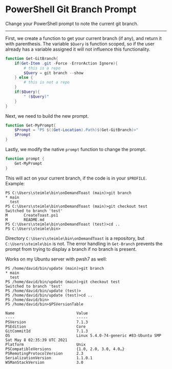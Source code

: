 # PowerShell Git Branch Prompt

Change your PowerShell prompt to note the current git branch.

-----

First, we create a function to get your current branch (if any), and return it with parenthesis. The variable ``$Query`` is function scoped, so if the user already has a variable assigned it will not influence this functionality.

```powershell
function Get-GitBranch{
    if(Get-Item .git -Force -ErrorAction Ignore){
        # this is a repo
        $Query = git branch --show
    } else {
        # this is not a repo
    }
    if($Query){
        " ($Query)"
    }
}
```


Next, we need to build the new prompt.

```powershell
function Get-MyPrompt{
    $Prompt = "PS $((Get-Location).Path)$(Get-GitBranch)>"
    $Prompt
}
```

Lastly, we modify the native ``prompt`` function to change the prompt.

```powershell
function prompt {
    Get-MyPrompt
}
```

This will act on your current branch, if the code is in your ``$PROFILE``. Example:

```
PS C:\Users\steimle\bin\onDemandToast (main)>git branch
* main
  test
PS C:\Users\steimle\bin\onDemandToast (main)>git checkout test
Switched to branch 'test'
M       CreateToast.ps1
M       README.md
PS C:\Users\steimle\bin\onDemandToast (test)>cd ..
PS C:\Users\steimle\bin>
```

Directory ``C:\Users\steimle\bin\onDemandToast`` is a repository, but ``C:\Users\steimle\bin`` is not. The error handling in ``Get-Branch``  prevents the prompt from trying to display a branch if no branch is present.

Works on my Ubuntu server with pwsh7 as well:

```
PS /home/david/bin/update (main)>git branch       
* main
  test
PS /home/david/bin/update (main)>git checkout test
Switched to branch 'test'
PS /home/david/bin/update (test)>
PS /home/david/bin/update (test)>cd ..
PS /home/david/bin>
PS /home/david/bin>$PSVersionTable

Name                           Value
----                           -----
PSVersion                      7.1.3
PSEdition                      Core
GitCommitId                    7.1.3
OS                             Linux 5.4.0-74-generic #83-Ubuntu SMP Sat May 8 02:35:39 UTC 2021
Platform                       Unix
PSCompatibleVersions           {1.0, 2.0, 3.0, 4.0…}
PSRemotingProtocolVersion      2.3
SerializationVersion           1.1.0.1
WSManStackVersion              3.0
```
